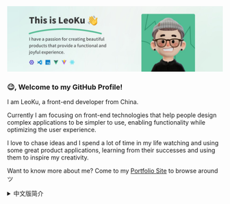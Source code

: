 ![Hi, I’m LeoKu. A front-end developer who loves marking art of code.](./profile-banner.jpg)

### 😉, Welcome to my GitHub Profile!

I am LeoKu, a front-end developer from China.

Currently I am focusing on front-end technologies that help people design complex applications to be simpler to use, enabling functionality while optimizing the user experience.

I love to chase ideas and I spend a lot of time in my life watching and using some great product applications, learning from their successes and using them to inspire my creativity.

Want to know more about me? Come to my [Portfolio Site](https://leoku.top) to browse around ツ

<details>
<summary>中文版简介</summary>

### 😉, 欢迎来到我的 GitHub 主页

我叫陈梓聪，是一名生活在东莞的 Web 开发者。

目前我正在专注于前端技术，帮助人们把复杂的应用设计得更简单易用，实现功能的同时优化用户的使用体验。

我喜欢追逐创意，生活中我会花很多时间去观察和使用一些优秀的产品应用，从中学习他们获得成功的经验，并以此激发我的创作灵感。

想了解我更多吗？来我的 [个人网站 · 作品集](https://leoku.top) 逛逛吧 ツ
</details>
